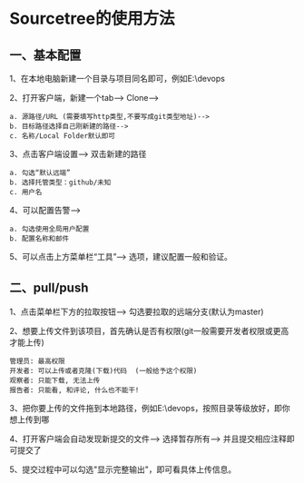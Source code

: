 # Sourcetree的使用方法

## 一、基本配置

1、在本地电脑新建一个目录与项目同名即可，例如E:\devops

2、打开客户端，新建一个tab--> Clone--> 

```
a. 源路径/URL (需要填写http类型,不要写成git类型地址)--> 
b. 目标路径选择自己刚新建的路径-->
c. 名称/Local Folder默认即可
```

3、点击客户端设置--> 双击新建的路径

```
a. 勾选“默认远端”
b. 选择托管类型：github/未知
c. 用户名
```

4、可以配置告警--> 

```
a. 勾选使用全局用户配置
b. 配置名称和邮件
```

5、可以点击上方菜单栏“工具”-->  选项，建议配置一般和验证。

## 二、pull/push

1、点击菜单栏下方的拉取按钮--> 勾选要拉取的远端分支(默认为master)

2、想要上传文件到该项目，首先确认是否有权限(git一般需要开发者权限或更高才能上传)

```
管理员: 最高权限
开发者: 可以上传或者克隆(下载)代码  (一般给予这个权限)
观察者: 只能下载, 无法上传
报告者: 只能看, 和评论, 什么也不能干!
```

3、把你要上传的文件拖到本地路径，例如E:\devops，按照目录等级放好，即你想上传到哪

4、打开客户端会自动发现新提交的文件--> 选择暂存所有--> 并且提交相应注释即可提交了

5、提交过程中可以勾选"显示完整输出"，即可看具体上传信息。


